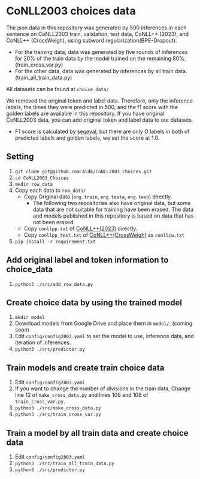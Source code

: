 # CoNLL2003 choices data

The json data in this repository was generated by 500 inferences in each sentence on CoNLL2003 train, validation, test data, CoNLL++ (2023), and CoNLL++ (CrossWeigh), using subword regularization(BPE-Dropout).
- For the training data, data was generated by five rounds of inferences for 20% of the train data by the model trained on the remaining 80%. (train_cross_var.py)
- For the other data, data was generated by inferences by all train data. (train_all_train_data.py)

All datasets can be found at `choice_data/`

We removed the original token and label data. Therefore, only the inference labels, the times they were predicted in 500, and the f1 score with the golden labels are available in this repository. If you have original CoNLL2003 data, you can add original token and label data to our datasets.
- F1 score is calculated by [seqeval](https://github.com/chakki-works/seqeval), but there are only O labels in both of predicted labels and golden labels, we set the score at 1.0.

## Setting
1. `git clone git@github.com:4ldk/CoNLL2003_Choices.git`
2. `cd CoNLL2003_Choices`
3. `mkdir row_data`
4. Copy each data to `row_data/`
    - Copy Original data (`eng.train`, `eng.testa`, `eng.tesb`) directly.
        - The following two repositories also have original data, but some data that are not suitable for training have been erased. The data and models published in this repository is based on data that has not been erased.
    - Copy `conllpp.txt` of [CoNLL++(2023)](https://github.com/ShuhengL/acl2023_conllpp) directly.
    - Copy `conllpp_test.txt` of [CoNLL++(CrossWeigh)](https://github.com/ZihanWangKi/CrossWeigh) as `conllcw.txt`
5. `pip install -r requirement.txt`

## Add original label and token information to choice_data
1. `python3 ./src/add_row_data.py`

## Create choice data by using the trained model
1. `mkdir model`
2. Download models from Google Drive and place them in `model/`. (coming soon)
3. Edit `config/config2003.yaml` to set the model to use, inference data, and iteration of inferences.
4. `python3 ./src/predictor.py`

## Train models and create train choice data
1. Edit `config/config2003.yaml`
2. If you want to change the number of divisions in the train data, Change line 12 of `make_cross_data.py` and lines 106 and 108 of `train_cross_var.py`.
3. `python3 ./src/make_cross_data.py`
4. `python3 ./src/train_cross_var.py`

## Train a model by all train data and create choice data
1. Edit `config/config2003.yaml`
2. `python3 ./src/train_all_train_data.py`
3. `python3 ./src/predictor.py`

